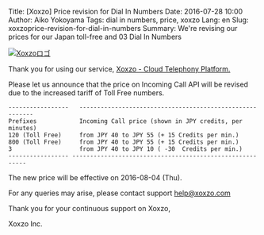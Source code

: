 Title: [Xoxzo] Price revision for Dial In Numbers
Date: 2016-07-28 10:00
Author: Aiko Yokoyama
Tags: dial in numbers, price, xoxzo
Lang: en
Slug: xoxzoprice-revision-for-dial-in-numbers
Summary: We're revising our prices for our Japan toll-free and 03 Dial In Numbers

[![Xoxzoロゴ]({filename}/images/xoxzo-logo-02.png)](https://www.xoxzo.com/en/)

Thank you for using our service, [Xoxzo - Cloud Telephony
Platform.](https://www.xoxzo.com/en/)

Please let us announce that the price on Incoming Call API will be
revised due to the increased tariff of Toll Free numbers.

    -----------------   ---------------------------------------------------------
    Prefixes            Incoming Call price (shown in JPY credits, per minutes)
    120 (Toll Free)     from JPY 40 to JPY 55 (+ 15 Credits per min.)
    800 (Toll Free)     from JPY 40 to JPY 55 (+ 15 Credits per min.)
    3                   from JPY 40 to JPY 10 ( -30  Credits per min.)
    ----------------- ---------------------------------------------------------

The new price will be effective on 2016-08-04 (Thu).

For any queries may arise, please contact support <help@xoxzo.com>

Thank you for your continuous support on Xoxzo,

Xoxzo Inc.

